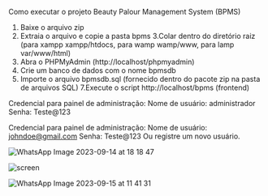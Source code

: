 
Como executar o projeto Beauty Palour Management System (BPMS)
1. Baixe o arquivo zip
2. Extraia o arquivo e copie a pasta bpms
3.Colar dentro do diretório raiz (para xampp xampp/htdocs, para wamp wamp/www, para lamp var/www/html)
4. Abra o PHPMyAdmin (http://localhost/phpmyadmin)
5. Crie um banco de dados com o nome bpmsdb
6. Importe o arquivo bpmsdb.sql (fornecido dentro do pacote zip na pasta de arquivos SQL)
7.Execute o script http://localhost/bpms (frontend)

Credencial para painel de administração:
Nome de usuário: administrador
Senha: Teste@123

Credencial para painel de administração:
Nome de usuário: johndoe@gmail.com
Senha: Teste@123
Ou registre um novo usuário.

![WhatsApp Image 2023-09-14 at 18 18 47](https://github.com/abraao69/CMS-Sal-o/assets/103331086/deef1204-026f-4f23-8ee0-b0fbac0008b8)

![screen](https://github.com/abraao69/CMS-Sal-o/assets/103331086/e28899cf-f7ab-4bb1-8d02-322725ccf000)

![WhatsApp Image 2023-09-15 at 11 41 31](https://github.com/abraao69/CMS-Sal-o/assets/103331086/cb6ccbfb-db5a-41ab-b402-ce5a4a524faa)

